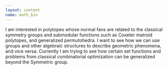 ```yaml
---
layout: content
name: math_bio
---
```


I am interested in polytopes whose normal fans are related to the classical symmetry groups and submodular functions such as Coxeter matroid polytopes, and generalized permutohedra.   I want to see how we can use groups and other algebraic structures to describe geometric phenomena, and vice versa. Currently I am trying to see how certain set functions and problems from classical combinatorial optimization can be generalized beyond the Symmetric group. 